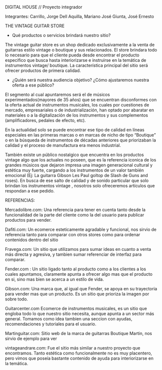 DIGITAL HOUSE // Proyecto integrador

Integrantes:
Carrillo, Jorge
Dell Aquilla, Mariano José
Giunta, José Ernesto

THE VINTAGE GUITAR STORE


- Qué productos o servicios brindará nuestro sitio? 

The vintage guitar store es un shop dedicado exclusivamente a la venta de guitarras estilo vintage o boutique y sus relacionados. El store brindara todo lo necesario para que el cliente pueda desde encontrar el producto especifico que busca hasta interiorizarse e instruirse en la temática de instrumentos vintage/ boutique. La característica principal del sitio será ofrecer productos de primera calidad.

- ¿Quién será nuestra audiencia objetivo? ¿Cómo ajustaremos nuestra oferta a ese público?

El segmento al cual apuntaremos será el de músicos experimentados(mayores de 35 años) que se encuentran disconformes con la oferta actual de instrumentos musicales, los cuales por cuestiones de mercado, empresariales o de industrialización, han optado por abaratar en materiales o a la digitalización de los instrumentos y sus complementos (amplificadores, pedales de efecto, etc). 

En la actualidad solo se puede encontrar ese tipo de calidad en líneas especiales en las primeras marcas o en marcas de nicho de tipo “Boutique” o en la búsqueda de instrumentos de décadas anteriores que priorizaban la calidad y el proceso de manufactura era menos industrial.

También existe un público nostalgico que encuentra en los productos vintage algo que los actuales no poseen, que es la referencia iconica de los grandes músicos que dejaron impresa una imagen generacional cultural y estética muy fuerte, cargando a los instrumentos de un valor también emocional (Ej: La guitarra Gibson Les Paul goltop de Slash de Guns and roses).
En busca de ese salto de calidad y de sonido particular que solo brindan los instrumentos vintage , nosotros solo ofreceremos artículos que respondan a ese pedido. 

 
REFERENCIAS:

Mercadolibre.com: Una referencia para tener en cuenta tanto desde la funcionalidad de la parte del cliente como la del usuario para publicar productos para vender.

Dafiti.com: Un ecomerce  esteticamente agradable y funcional, nos sirvio de referencia tanto para comparar con otros stores como para ordenar contenidos dentro del sitio

Fravega.com: Un sitio que utilizamos para sumar ideas en cuanto a venta más directa y agresiva, y tambien sumar referenciar de interfaz para comparar.

Fender.com : Un sitio ligado tanto al producto como a los clientes a los cuales apuntamos, claramente apunta a ofrecer algo mas que el producto en si, sino mas bien se acerca a un estilo de vida.

Gibson.com: Una marca que, al igual que Fender, se apoya en su trayectoria para vender mas que un producto. Es un sitio que prioriza la imagen por sobre todo.

Guitarcenter.com  Ecomerce de instrumentos musicales, es un sitio que engloba todo lo que nuestro sitio necesita, aunque apunta a un sector más general. Tomamos como idea tambien una seccion con ayudas, recomendaciones y tutoriales para el usuario.

Martinguitar.com: Sitio web de la marca de guitarras Boutique Martin, nos sirvio de ejemplo para ver

vintageandrare.com: Fue el sitio más similar a nuestro proyecto que encontramos. Tanto estética como funcionalmente no es muy placentero, pero vimos que poseía bastante contenido de ayuda para interiorizarse en la temática.

